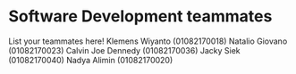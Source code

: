 # Software Development teammates

List your teammates here!
Klemens Wiyanto (01082170018)
Natalio Giovano (01082170023)
Calvin Joe Dennedy (01082170036)
Jacky Siek (01082170040)
Nadya Alimin (01082170020)
